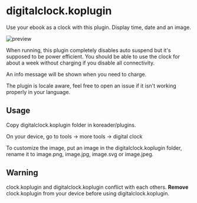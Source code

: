 # digitalclock.koplugin

Use your ebook as a clock with this plugin. Display time, date and an image.

![preview](https://github.com/user-attachments/assets/68ad0b89-9ab2-45f4-8765-8397d386daec)

When running, this plugin completely disables auto suspend but it's supposed to be power efficient. You should be able to use the clock for about a week without charging if you disable all connectivity.

An info message will be shown when you need to charge.

The plugin is locale aware, feel free to open an issue if it isn't working properly in your language.

## Usage

Copy digitalclock.koplugin folder in koreader/plugins.

On your device, go to tools -> more tools -> digital clock

To customize the image, put an image in the digitalclock.koplugin folder, rename it to image.png, image.jpg, image.svg or image.jpeg.

## Warning

clock.koplugin and digitalclock.koplugin conflict with each others. **Remove** clock.koplugin from your device before using digitalclock.koplugin.
